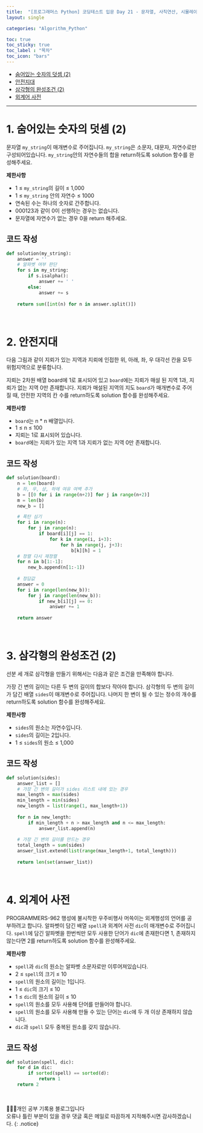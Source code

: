 ```yaml
---
title:  "[프로그래머스 Python] 코딩테스트 입문 Day 21 - 문자열, 사칙연산, 시뮬레이션, 2차원배열, 수학, 배열"
layout: single

categories: "Algorithm_Python"

toc: true
toc_sticky: true
toc_label : "목차"
toc_icon: "bars"
---
```


- [숨어있는 숫자의 덧셈 (2)](https://school.programmers.co.kr/learn/courses/30/lessons/120864)
- [안전지대](https://school.programmers.co.kr/learn/courses/30/lessons/120866)
- [삼각형의 완성조건 (2)](https://school.programmers.co.kr/learn/courses/30/lessons/120868)
- [외계어 사전](https://school.programmers.co.kr/learn/courses/30/lessons/120869)

***

# <span class="half_HL">1. 숨어있는 숫자의 덧셈 (2)</span>
문자열 ```my_string```이 매개변수로 주어집니다. ```my_string```은 소문자, 대문자, 자연수로만 구성되어있습니다. ```my_string```안의 자연수들의 합을 return하도록 solution 함수를 완성해주세요.

**제한사항**
- 1 ≤ ```my_string```의 길이 ≤ 1,000
- 1 ≤ ```my_string``` 안의 자연수 ≤ 1000
- 연속된 수는 하나의 숫자로 간주합니다.
- 000123과 같이 0이 선행하는 경우는 없습니다.
- 문자열에 자연수가 없는 경우 0을 return 해주세요.

## 코드 작성
```python
def solution(my_string):
    answer = ''
    # 알파벳 여부 판단
    for s in my_string:
        if s.isalpha():
            answer += ' '
        else:
            answer += s
            
    return sum([int(n) for n in answer.split()])
```

<br> 
 
# <span class="half_HL">2. 안전지대</span>
다음 그림과 같이 지뢰가 있는 지역과 지뢰에 인접한 위, 아래, 좌, 우 대각선 칸을 모두 위험지역으로 분류합니다.

지뢰는 2차원 배열 board에 1로 표시되어 있고 ```board```에는 지뢰가 매설 된 지역 1과, 지뢰가 없는 지역 0만 존재합니다.
지뢰가 매설된 지역의 지도 ```board```가 매개변수로 주어질 때, 안전한 지역의 칸 수를 return하도록 solution 함수를 완성해주세요.

**제한사항**
- ```board```는 n * n 배열입니다.
- 1 ≤ n ≤ 100
- 지뢰는 1로 표시되어 있습니다.
- ```board```에는 지뢰가 있는 지역 1과 지뢰가 없는 지역 0만 존재합니다.

## 코드 작성
```python
def solution(board):
    n = len(board)
    # 좌, 우, 상, 하에 여유 여백 추가
    b = [[0 for i in range(n+2)] for j in range(n+2)]
    m = len(b)
    new_b = []

    # 폭탄 심기
    for i in range(n):
        for j in range(n):
            if board[i][j] == 1:
                for k in range(i, i+3):
                    for h in range(j, j+3):
                        b[k][h] = 1
    # 정렬 다시 재정렬
    for n in b[1:-1]:  
        new_b.append(n[1:-1])
        
    # 정답값
    answer = 0
    for i in range(len(new_b)):
        for j in range(len(new_b)):
            if new_b[i][j] == 0:
                answer += 1
                
    return answer
```

<br> 


# <span class="half_HL">3. 삼각형의 완성조건 (2)</span>
선분 세 개로 삼각형을 만들기 위해서는 다음과 같은 조건을 만족해야 합니다.

가장 긴 변의 길이는 다른 두 변의 길이의 합보다 작아야 합니다.
삼각형의 두 변의 길이가 담긴 배열 ```sides```이 매개변수로 주어집니다. 나머지 한 변이 될 수 있는 정수의 개수를 return하도록 solution 함수를 완성해주세요.

**제한사항**
- ```sides```의 원소는 자연수입니다.
- ```sides```의 길이는 2입니다.
- 1 ≤ ```sides```의 원소 ≤ 1,000

## 코드 작성
```python
def solution(sides):
    answer_list = []
    # 가장 긴 변의 길이가 sides 리스트 내에 있는 경우
    max_length = max(sides)
    min_length = min(sides)
    new_length = list(range(1, max_length+1))
    
    for n in new_length:
        if min_length + n > max_length and n <= max_length:
            answer_list.append(n)
            
    # 가장 긴 변의 길이를 만드는 경우 
    total_length = sum(sides)
    answer_list.extend(list(range(max_length+1, total_length)))
    
    return len(set(answer_list))
```

<br> 
 
# <span class="half_HL">4. 외계어 사전</span>
PROGRAMMERS-962 행성에 불시착한 우주비행사 머쓱이는 외계행성의 언어를 공부하려고 합니다. 알파벳이 담긴 배열 ```spell```과 외계어 사전 ```dic```이 매개변수로 주어집니다. ```spell```에 담긴 알파벳을 한번씩만 모두 사용한 단어가 ```dic```에 존재한다면 1, 존재하지 않는다면 2를 return하도록 solution 함수를 완성해주세요.

**제한사항**
- ```spell```과 ```dic```의 원소는 알파벳 소문자로만 이루어져있습니다.
- 2 ≤ ```spell```의 크기 ≤ 10
- ```spell```의 원소의 길이는 1입니다.
- 1 ≤ ```dic```의 크기 ≤ 10
- 1 ≤ ```dic```의 원소의 길이 ≤ 10
- ```spell```의 원소를 모두 사용해 단어를 만들어야 합니다.
- ```spell```의 원소를 모두 사용해 만들 수 있는 단어는 ```dic```에 두 개 이상 존재하지 않습니다.
- ```dic```과 ```spell``` 모두 중복된 원소를 갖지 않습니다.

## 코드 작성
```python
def solution(spell, dic):
    for d in dic:
        if sorted(spell) == sorted(d):
            return 1
    return 2
```

<br>

👩🏻‍💻개인 공부 기록용 블로그입니다
<br>오류나 틀린 부분이 있을 경우 댓글 혹은 메일로 따끔하게 지적해주시면 감사하겠습니다.
{: .notice}